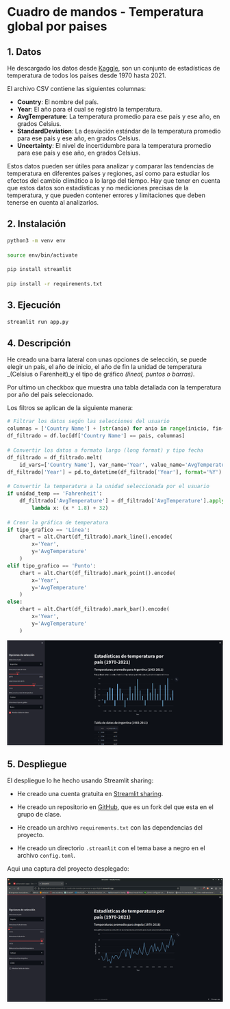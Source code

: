# Cuadro de mandos - Temperatura global por paises

## 1. Datos

He descargado los datos desde [Kaggle](https://www.kaggle.com/berkeleyearth/climate-change-earth-surface-temperature-data), son un conjunto de estadísticas de temperatura de todos los países desde 1970 hasta 2021.

El archivo CSV contiene las siguientes columnas:

- **Country**: El nombre del país.
- **Year**: El año para el cual se registró la temperatura.
- **AvgTemperature**: La temperatura promedio para ese país y ese año, en grados Celsius.
- **StandardDeviation**: La desviación estándar de la temperatura promedio para ese país y ese año, en grados Celsius.
- **Uncertainty**: El nivel de incertidumbre para la temperatura promedio para ese país y ese año, en grados Celsius.

Estos datos pueden ser útiles para analizar y comparar las tendencias de temperatura en diferentes países y regiones, así como para estudiar los efectos del cambio climático a lo largo del tiempo. Hay que tener en cuenta que estos datos son estadísticas y no mediciones precisas de la temperatura, y que pueden contener errores y limitaciones que deben tenerse en cuenta al analizarlos.

## 2. Instalación

```bash
python3 -m venv env

source env/bin/activate

pip install streamlit

pip install -r requirements.txt
```

## 3. Ejecución

```bash
streamlit run app.py
```

## 4. Descripción

He creado una barra lateral con unas opciones de selección, se puede elegir un país, el año de inicio, el año de fin
la unidad de temperatura _(Celsius o Farenheit)_y el tipo de gráfico _(lineal, puntos o barras)_.

Por ultimo un checkbox que muestra una tabla detallada con la temperatura por año del pais seleccionado.

Los filtros se aplican de la siguiente manera:

```python
# Filtrar los datos según las selecciones del usuario
columnas = ['Country Name'] + [str(anio) for anio in range(inicio, fin+1)]
df_filtrado = df.loc[df['Country Name'] == pais, columnas]

# Convertir los datos a formato largo (long format) y tipo fecha
df_filtrado = df_filtrado.melt(
    id_vars=['Country Name'], var_name='Year', value_name='AvgTemperature')
df_filtrado['Year'] = pd.to_datetime(df_filtrado['Year'], format='%Y')

# Convertir la temperatura a la unidad seleccionada por el usuario
if unidad_temp == 'Fahrenheit':
    df_filtrado['AvgTemperature'] = df_filtrado['AvgTemperature'].apply(
        lambda x: (x * 1.8) + 32)

# Crear la gráfica de temperatura
if tipo_grafico == 'Línea':
    chart = alt.Chart(df_filtrado).mark_line().encode(
        x='Year',
        y='AvgTemperature'
    )
elif tipo_grafico == 'Punto':
    chart = alt.Chart(df_filtrado).mark_point().encode(
        x='Year',
        y='AvgTemperature'
    )
else:
    chart = alt.Chart(df_filtrado).mark_bar().encode(
        x='Year',
        y='AvgTemperature'
    )
```

![resultados](capturas/resultados.png)

## 5. Despliegue

El despliegue lo he hecho usando Streamlit sharing:

- He creado una cuenta gratuita en [Streamlit sharing](https://streamlit.io/sharing).

- He creado un repositorio en [GitHub](https://github.com/AdrianSole/streamlit-2---cuadro-de-mandos-personal-AdrianSole), que es un fork del que esta en el grupo de clase.

- He creado un archivo `requirements.txt` con las dependencias del proyecto.

- He creado un directorio `.streamlit` con el tema base a negro en el archivo `config.toml`.

Aqui una captura del proyecto desplegado:

![despliegue](capturas/despliegue.png)